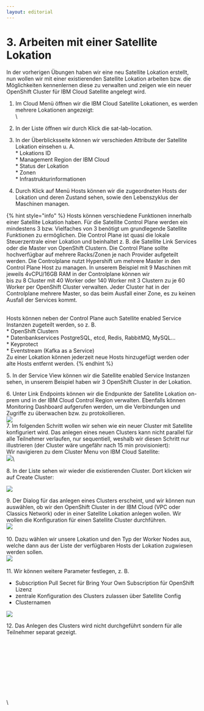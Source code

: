 ```yaml
---
layout: editorial
---
```


# 3. Arbeiten mit einer Satellite Lokation



In der vorherigen Übungen haben wir eine neu Satellite Lokation erstellt, nun wollen wir mit einer existierenden Satellite Lokation arbeiten bzw. die Möglichkeiten kennenlernen diese zu verwalten und zeigen wie ein neuer OpenShift Cluster für IBM Cloud Satellite angelegt wird.

1. Im Cloud Menü öffnen wir die IBM Cloud Satellite Lokationen, es werden mehrere Lokationen angezeigt:\
   <img src=".gitbook/assets/image (50).png" alt="" data-size="original">\

2. In der Liste öffnen wir durch Klick die sat-lab-location.\
   <img src=".gitbook/assets/image (45).png" alt="" data-size="original">
3. In der Überblicksseite können wir verschieden Attribute der Satellite Lokation einsehen u. A.\
   \* Lokations ID\
   \* Management Region der IBM Cloud\
   \* Status der Lokation\
   \* Zonen\
   \* Infrastrukturinformationen\
   <img src=".gitbook/assets/image (44).png" alt="" data-size="original">
4. Durch Klick auf Menü Hosts können wir die zugeordneten Hosts der Lokation und deren Zustand sehen, sowie den Lebenszyklus der Maschinen managen.\
   <img src=".gitbook/assets/image (48).png" alt="" data-size="original">\
   <img src=".gitbook/assets/image (41).png" alt="" data-size="original">

{% hint style="info" %}
Hosts können verschiedene Funktionen innerhalb einer Satellite Lokation haben. Für die Satellite Control Plane werden ein mindestens 3 bzw. Vielfaches von 3 benötigt um grundlegende Satellite Funktionen zu ermöglichen. Die Control Plane ist quasi die lokale Steuerzentrale einer Lokation und beinhaltet z. B. die Satellite Link Services oder die Master von OpenShift Clustern. Die Control Plane sollte hochverfügbar auf mehrere Racks/Zonen je nach Provider aufgeteilt werden. Die Controlplane nutzt Hypershift um mehrere Master in den Control Plane Host zu managen. In unserem Beispiel mit 9 Maschinen mit jeweils 4vCPU/16GB RAM in der Controlplane können wir\
bis zu 8 Cluster mit 40 Worker oder 140 Worker mit 3 Clustern zu je 60 Worker per OpenShift Cluster verwalten. Jeder Cluster hat in der Controlplane mehrere Master, so das beim Ausfall einer Zone, es zu keinen Ausfall der Services kommt. &#x20;

\
Hosts können neben der Control Plane auch Satellite enabled Service Instanzen zugeteilt werden, so z. B.\
\* OpenShift Clustern\
\* Datenbankservices PostgreSQL, etcd, Redis, RabbitMQ, MySQL...\
\* Keyprotect\
\* Eventstream (Kafka as a Service)\
Zu einer Lokation können jederzeit neue Hosts hinzugefügt werden oder alte Hosts entfernt werden.
{% endhint %}

5\. In der Service View können wir die Satellite enabled Service Instanzen sehen, in unserem Beispiel haben wir 3 OpenShift Cluster in der Lokation.\
<img src=".gitbook/assets/image (49).png" alt="" data-size="original">

6\. Unter Link Endpoints können wir die Endpunkte der Satellite Lokation on-prem und in der IBM Cloud Control Region verwalten. Ebenfalls können Monitoring Dashboard aufgerufen werden, um die Verbindungen und Zugriffe zu überwachen bzw. zu protokollieren.\
![](<.gitbook/assets/image (47).png>)\
7\. Im folgenden Schritt wollen wir sehen wie ein neuer Cluster mit Satellite konfiguriert wird. Das anlegen eines neuen Clusters kann nicht parallel für alle Teilnehmer verlaufen, nur sequentiell, weshalb wir diesen Schritt nur illustrieren (der Cluster wäre ungefähr nach 15 min provisioniert):\
Wir navigieren zu dem Cluster Menu von IBM Cloud Satellite:\
![](<.gitbook/assets/image (42).png>)\


8\. In der Liste sehen wir wieder die existierenden Cluster. Dort klicken wir auf Create Cluster:

![](<.gitbook/assets/image (37).png>)

9\. Der Dialog für das anlegen eines Clusters erscheint, und wir können nun auswählen, ob wir den OpenShift Cluster in der IBM Cloud (VPC oder Classics Network) oder in einer Satellite Lokation anlegen wollen. Wir wollen die Konfiguration für einen Satellite Cluster durchführen.\
![](<.gitbook/assets/image (38).png>)\
\
10\. Dazu wählen wir unsere Lokation und den Typ der Worker Nodes aus, welche dann aus der Liste der verfügbaren Hosts der Lokation zugwiesen werden sollen.\
![](<.gitbook/assets/image (36).png>)\
\
11\. Wir können weitere Parameter festlegen, z. B.

* Subscription Pull Secret für Bring Your Own Subscription für OpenShift Lizenz
* zentrale Konfiguration des Clusters zulassen über Satellite Config
* Clusternamen

![](<.gitbook/assets/image (39).png>)

12\. Das Anlegen des Clusters wird nicht durchgeführt sondern für alle Teilnehmer separat gezeigt.











&#x20;\
\
\
\
\
\
\
\
\
\
